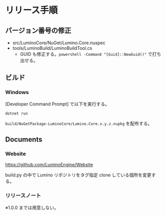 リリース手順
==========

バージョン番号の修正
----------

- src/LuminoCore/NuGet/Lumino.Core.nuspec
- tools/LuminoBuild/LuminoBuildTool.cs
    - GUID も修正する。`powershell -Command "[Guid]::NewGuid()"` で打ち出せる。





ビルド
----------
### Windows

[Developer Command Prompt] で以下を実行する。

```
dotnet run
```

`build/NuGetPackage-LuminoCore/Lumino.Core.x.y.z.nupkg` を配布する。


Documents
----------

### Website

https://github.com/LuminoEngine/Website

build.py の中で Lumino リポジトリをタグ指定 clone している個所を変更する。

### リリースノート
※1.0.0 までは用意しない。


